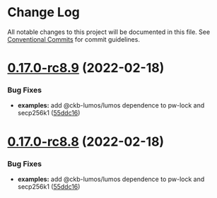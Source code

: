 # Change Log

All notable changes to this project will be documented in this file.
See [Conventional Commits](https://conventionalcommits.org) for commit guidelines.

# [0.17.0-rc8.9](https://github.com/nervosnetwork/lumos/compare/v0.17.0-rc8.7...v0.17.0-rc8.9) (2022-02-18)


### Bug Fixes

* **examples:** add @ckb-lumos/lumos dependence to pw-lock and secp256k1 ([55ddc16](https://github.com/nervosnetwork/lumos/commit/55ddc16ec9446bf080dfeedc2f55b04713deac1c))





# [0.17.0-rc8.8](https://github.com/nervosnetwork/lumos/compare/v0.17.0-rc8.7...v0.17.0-rc8.8) (2022-02-18)


### Bug Fixes

* **examples:** add @ckb-lumos/lumos dependence to pw-lock and secp256k1 ([55ddc16](https://github.com/nervosnetwork/lumos/commit/55ddc16ec9446bf080dfeedc2f55b04713deac1c))
